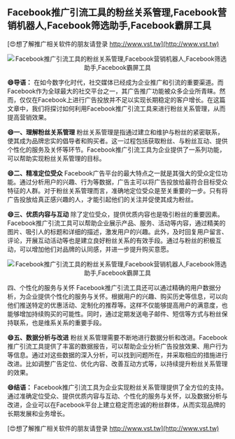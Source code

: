 ## **Facebook推广引流工具的粉丝关系管理,Facebook营销机器人,Facebook筛选助手,Facebook霸屏工具**

[😍想了解推广相关软件的朋友请登录 http://www.vst.tw](http://www.vst.tw)

 <center><img src="https://vst.tw/MP4/tuiguang/png/6.png" alt="Facebook推广引流工具的粉丝关系管理,Facebook营销机器人,Facebook筛选助手,Facebook霸屏工具"></center>

**😄导语：**
在如今数字化时代，社交媒体已经成为企业推广和引流的重要渠道。而Facebook作为全球最大的社交平台之一，其广告推广功能被众多企业所青睐。然而，仅仅在Facebook上进行广告投放并不足以实现长期稳定的客户增长。在这篇文章中，我们将探讨如何利用Facebook推广引流工具来进行粉丝关系管理，从而提高营销效果。

**😄一、理解粉丝关系管理**
粉丝关系管理是指通过建立和维护与粉丝的紧密联系，使其成为品牌忠实的倡导者和购买者。这一过程包括获取粉丝、与粉丝互动、提供个性化的服务及关怀等环节。Facebook推广引流工具为企业提供了一系列功能，可以帮助实现粉丝关系管理的目标。

**😄二、精准定位受众**
Facebook广告平台的最大特点之一就是其强大的受众定位功能。通过分析用户的兴趣、行为等数据，广告主可以将广告投放给最符合目标受众特征的人群。对于粉丝关系管理而言，准确地定位受众是至关重要的一步。只有将广告投放给真正感兴趣的人，才能引起他们的关注并促使其成为粉丝。

**😄三、优质内容与互动**
除了定位受众，提供优质内容也是吸引粉丝的重要因素。Facebook推广引流工具可以帮助企业展示产品、服务、活动等内容，通过精美的图片、吸引人的标题和详细的描述，激发用户的兴趣。此外，及时回复用户留言、评论，开展互动活动等也是建立良好粉丝关系的有效手段。通过与粉丝的积极互动，可以增加他们对品牌的认同感，并进一步提升购买意愿。

 <center><img src="https://vst.tw/MP4/tuiguang/png/3.png" alt="Facebook推广引流工具的粉丝关系管理,Facebook营销机器人,Facebook筛选助手,Facebook霸屏工具"></center>

四、个性化的服务与关怀
Facebook推广引流工具还可以通过精确的用户数据分析，为企业提供个性化的服务与关怀。根据用户的兴趣、购买历史等信息，可以向他们推送特定的优惠活动、定制化的推荐等。这样不仅能够提高用户的满意度，也能够增加持续购买的可能性。同时，通过定期发送电子邮件、短信等方式与粉丝保持联系，也是维系关系的重要手段。

**😄五、数据分析与改进**
粉丝关系管理需要不断地进行数据分析和改进。Facebook推广引流工具提供了丰富的数据报告，可以帮助企业分析广告投放效果、用户行为等信息。通过对这些数据的深入分析，可以找到问题所在，并采取相应的措施进行改进。比如调整广告定位、优化内容、改善互动方式等，以持续提升粉丝关系管理的效果。

**😄结语：**
Facebook推广引流工具为企业实现粉丝关系管理提供了全方位的支持。通过准确定位受众、提供优质内容与互动、个性化的服务与关怀，以及数据分析与改进，企业可以在Facebook平台上建立稳定而忠诚的粉丝群体，从而实现品牌的长期发展和业务增长。

[😍想了解推广相关软件的朋友请登录 http://www.vst.tw](http://www.vst.tw)



